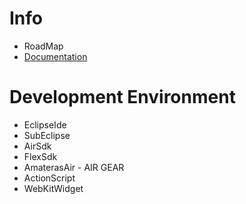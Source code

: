 # Info #
  * RoadMap
  * [Documentation](DocumentationHome.md)

# Development Environment #

  * EclipseIde
  * SubEclipse
  * AirSdk
  * FlexSdk
  * AmaterasAir - AIR GEAR
  * ActionScript
  * WebKitWidget